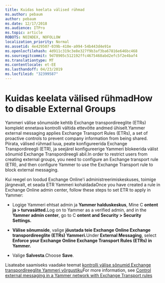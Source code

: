 ```yaml
---
title: Kuidas keelata välised rühmad
ms.author: pebaum
author: pebaum
ms.date: 12/17/2018
ms.audience: ITPro
ms.topic: article
ROBOTS: NOINDEX, NOFOLLOW
localization_priority: Normal
ms.assetid: 4e429507-039b-410e-a994-54b443d4e91e
ms.openlocfilehash: 4d911c319c3e8e327f9b3af3ba67816e646bc468
ms.sourcegitcommit: 9d78905c512192ffc4675468abd2efc5f2e4baf4
ms.translationtype: MT
ms.contentlocale: et-EE
ms.lasthandoff: 04/23/2019
ms.locfileid: "32399587"
---
```

# <a name="how-to-disable-external-groups"></a><span data-ttu-id="51b12-102">Kuidas keelata välised rühmad</span><span class="sxs-lookup"><span data-stu-id="51b12-102">How to disable External Groups</span></span>

<span data-ttu-id="51b12-103">Yammeri välise sõnumside kehtib Exchange transpordireeglite (ETRs) komplekt ennetava kontrolli vältida ettevõtte andmed ühiselt.</span><span class="sxs-lookup"><span data-stu-id="51b12-103">Yammer external messaging applies Exchange Transport Rules (ETRs), a set of proactive controls to prevent company information from being shared.</span></span> <span data-ttu-id="51b12-104">Piirata, välised rühmad luua, peate konfigureerida Exchange Transpordireegli (ETR), ja seejärel konfigureerige Yammeri blokeerida välist sõnumid Exchange Transpordireegli abil.</span><span class="sxs-lookup"><span data-stu-id="51b12-104">In order to restrict users from creating external groups, you need to configure an Exchange transport rule (ETR), and then configure Yammer to use the Exchange Transport rule to block external messaging.</span></span> 
  
<span data-ttu-id="51b12-105">Kui reegel on loodud Exchange Online'i administreerimiskeskuses, toimige järgnevalt, et seada ETR Yammeri kohaldada</span><span class="sxs-lookup"><span data-stu-id="51b12-105">Once you have created a rule in Exchange Online admin center, follow these steps to set ETR to apply in Yammer:</span></span>
  
- <span data-ttu-id="51b12-106">Logige Yammeri ehtsat admin ja **Yammer halduskeskus**, Mine C **ontent ja \> turvasätted.**</span><span class="sxs-lookup"><span data-stu-id="51b12-106">Log on to Yammer as a verified admin, and in the **Yammer admin center**, go to C **ontent and Security \> Security Settings.**</span></span>
    
- <span data-ttu-id="51b12-107">**Välise sõnumside**, valige **jõustada teie Exchange Online Exchange transpordireeglite (ETRs) Yammeri.**</span><span class="sxs-lookup"><span data-stu-id="51b12-107">Under **External Messaging**, select **Enforce your Exchange Online Exchange Transport Rules (ETRs) in Yammer.**</span></span>
    
- <span data-ttu-id="51b12-108">Valige **Salvesta**.</span><span class="sxs-lookup"><span data-stu-id="51b12-108">Choose **Save**.</span></span> 
    
<span data-ttu-id="51b12-109">Lisateabe saamiseks vaadake teemat [kontrolli välise sõnumid Exchange transpordireeglite Yammeri võrgustiku](https://support.office.com/article/Control-external-messaging-in-a-Yammer-network-with-Exchange-Transport-Rules-f8fd6403-c8f3-4307-9230-65304d6000d9)</span><span class="sxs-lookup"><span data-stu-id="51b12-109">For more information, see [Control external messaging in a Yammer network with Exchange Transport rules](https://support.office.com/article/Control-external-messaging-in-a-Yammer-network-with-Exchange-Transport-Rules-f8fd6403-c8f3-4307-9230-65304d6000d9)</span></span>
  

